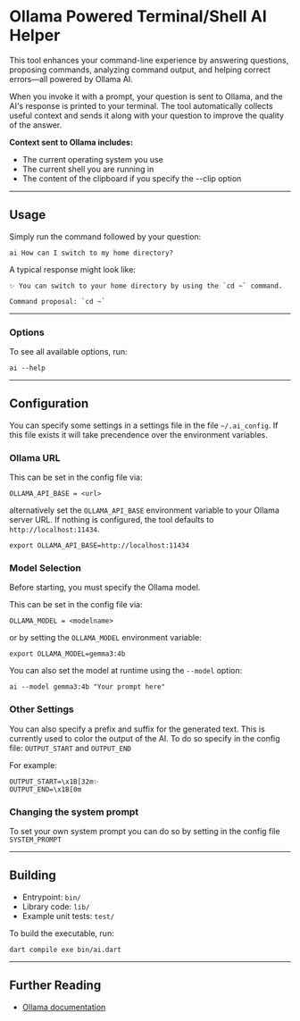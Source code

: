# Ollama Powered Terminal/Shell AI Helper

This tool enhances your command-line experience by answering questions, proposing commands, analyzing command output, and helping correct errors—all powered by Ollama AI.

When you invoke it with a prompt, your question is sent to Ollama, and the AI's response is printed to your terminal. The tool automatically collects useful context and sends it along with your question to improve the quality of the answer.

**Context sent to Ollama includes:**
- The current operating system you use
- The current shell you are running in
- The content of the clipboard if you specify the --clip option

---

## Usage

Simply run the command followed by your question:

```shell
ai How can I switch to my home directory?
```

A typical response might look like:

```shell
✨ You can switch to your home directory by using the `cd ~` command.

Command proposal: `cd ~`
```

---

### Options

To see all available options, run:

```shell
ai --help
```

---

## Configuration
You can specify some settings in a settings file in the file ```~/.ai_config```.
If this file exists it will take precendence over the environment variables.    

### Ollama URL
This can be set in the config file via:
```
OLLAMA_API_BASE = <url>
```

alternatively set the `OLLAMA_API_BASE` environment variable to your Ollama server URL. 
If nothing is configured, the tool defaults to `http://localhost:11434`.

```shell
export OLLAMA_API_BASE=http://localhost:11434
```

### Model Selection

Before starting, you must specify the Ollama model.

This can be set in the config file via:
```
OLLAMA_MODEL = <modelname>
```

or by setting the `OLLAMA_MODEL` environment variable:

```shell
export OLLAMA_MODEL=gemma3:4b
```

You can also set the model at runtime using the `--model` option:

```shell
ai --model gemma3:4b "Your prompt here"
```

### Other Settings
You can also specify a prefix and suffix for the generated text. This is currently used to color the output of the AI. To do so specify in the config file: `OUTPUT_START` and `OUTPUT_END`

For example:
```shell
OUTPUT_START=\x1B[32m✨ 
OUTPUT_END=\x1B[0m
```

### Changing the system prompt
To set your own system prompt you can do so by setting in the config file `SYSTEM_PROMPT`

---

## Building

- Entrypoint: `bin/`
- Library code: `lib/`
- Example unit tests: `test/`

To build the executable, run:

```shell
dart compile exe bin/ai.dart
```

---

## Further Reading

- [Ollama documentation](https://ollama.com/docs)

